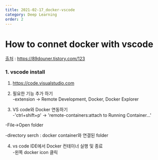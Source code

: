 ```yaml
---
title: 2021-02-17_docker-vscode
category: Deep Learning
order: 2
---
```


# How to connet docker with vscode 
[출처](https://89douner.tistory.com/123) : https://89douner.tistory.com/123

### 1. vscode install
1) https://code.visualstudio.com  

2) 필요한 기능 추가 하기  
-extension -> Remote Development, Docker, Docker Explorer  

3) VS code와 Docker 연동하기  
-'ctrl+shift+p' -> 'remote-containers:attach to Running Container...'  

-File->Open folder  

-directory serch : docker container와 연결된 folder  

4) vs code IDE에서 Docker 컨테이너 실행 및 종료  
-왼쪽 docker icon 클릭  
